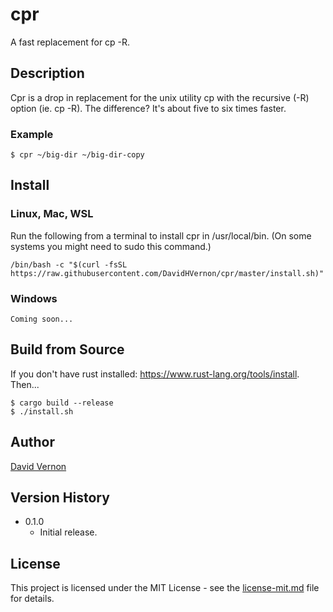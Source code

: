# cpr

A fast replacement for cp -R.

## Description

Cpr is a drop in replacement for the unix utility cp with the recursive (-R) option (ie. cp -R). The difference? It's about five to six times faster.

### Example
```
$ cpr ~/big-dir ~/big-dir-copy
```

## Install 
### Linux, Mac, WSL
Run the following from a terminal to install cpr in /usr/local/bin. (On some systems you might need to sudo this command.)
```
/bin/bash -c "$(curl -fsSL https://raw.githubusercontent.com/DavidHVernon/cpr/master/install.sh)"
```
### Windows
```
Coming soon...
```

## Build from Source

If you don't have rust installed: https://www.rust-lang.org/tools/install.
Then...
```
$ cargo build --release
$ ./install.sh
```

## Author

[David Vernon](email:davidhvernon@mac.com)

## Version History

* 0.1.0
    * Initial release.

## License

This project is licensed under the MIT License - see the [license-mit.md](license-mit.md) file for details.

